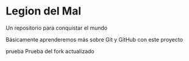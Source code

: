 # Legion del Mal
Un repositorio para conquistar el mundo

Básicamente aprenderemos más sobre Git y GitHub con este proyecto

prueba
Prueba del fork actualizado
